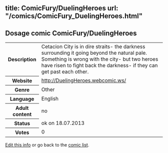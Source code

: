 title: ComicFury/DuelingHeroes
url: "/comics/ComicFury_DuelingHeroes.html"
---
Dosage comic ComicFury/DuelingHeroes
-----------------------------------------

<p id="msg"></p>
<script type="text/javascript">
if (window.location.search === '?edit_info_mail=sent_ok') {
  var elem = document.getElementById("msg");
  elem.innerHTML = 'Edited information sucessfully sent for review, which is usually done daily. Thanks!';
  elem.className = 'ok';
}
</script>
<table class="comicinfo">
<tr>
<th>Description</th><td>Cetacion City is in dire straits- the darkness surrounding it going beyond the natural pale. Something is wrong with the city- but two heroes have risen to fight back the darkness- if they can get past each other.</td>
</tr>
<tr>
<th>Website</th><td><a href="http://DuelingHeroes.webcomic.ws/">http://DuelingHeroes.webcomic.ws/</a></td>
</tr>
<tr>
<th>Genre</th><td>Other</td>
</tr>
<tr>
<th>Language</th><td>English</td>
</tr>
<tr>
<th>Adult content</th><td>no</td>
</tr>
<tr>
<th>Status</th><td>ok on 18.07.2013</td>
</tr>
<tr>
<th>Votes</th><td>0</td>
</tr>
</table>

[Edit this info](ComicFury_DuelingHeroes_edit.html) or go back to the [comic list](../comic-index.html).
